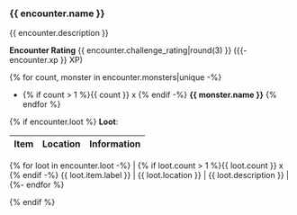 ### {{ encounter.name }}

{{ encounter.description }}

**Encounter Rating** {{ encounter.challenge_rating|round(3) }}
    ({{- encounter.xp }} XP)

{% for count, monster in encounter.monsters|unique -%}
* {% if count > 1 %}{{ count }} x {% endif -%}
    **{{ monster.name }}**
{% endfor %}

{% if encounter.loot %}
**Loot**:

| Item | Location | Information |
| --- | --- | --- |
{% for loot in encounter.loot -%}
| {% if loot.count > 1 %}{{ loot.count }} x {% endif -%}
  {{ loot.item.label }} | {{ loot.location }} | {{ loot.description }} |
{%- endfor %}

{% endif %}
